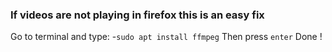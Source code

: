 ### If videos are not playing in firefox this is an easy fix
Go to terminal and type:
-`sudo apt install ffmpeg`
Then press `enter`
Done !
